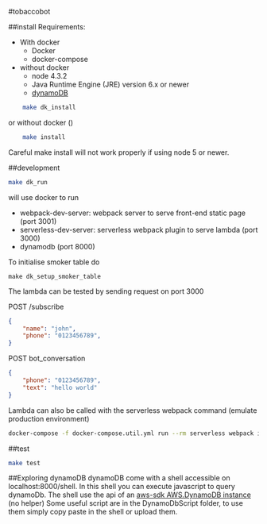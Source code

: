 #tobaccobot

##install
Requirements:
 - With docker
    * Docker
    * docker-compose
  - without docker
    * node 4.3.2
    * Java Runtime Engine (JRE) version 6.x or newer
    * [dynamoDB](http://docs.aws.amazon.com/amazondynamodb/latest/developerguide/DynamoDBLocal.html)

```sh
    make dk_install
```
or without docker ()
```sh
    make install
```
Careful make install will not work properly if using node 5 or newer.

##development
```sh
make dk_run
```
will use docker to run
 - webpack-dev-server: webpack server to serve front-end static page (port 3001)
 - serverless-dev-server: serverless webpack plugin to serve lambda (port 3000)
 - dynamodb (port 8000)

To initialise smoker table do
```
make dk_setup_smoker_table
```

The lambda can be tested by sending request on port 3000

POST /subscribe
```json
{
    "name": "john",
    "phone": "0123456789",
}
```
POST bot_conversation
```json
{
    "phone": "0123456789",
    "text": "hello world"
}
```

Lambda can also be called with the serverless webpack command (emulate production environment)
```sh
docker-compose -f docker-compose.util.yml run --rm serverless webpack invoke -f lambda_name -p event.json
```

##test
```sh
make test
```

##Exploring dynamoDB
dynamoDB come with a shell accessible on localhost:8000/shell.
In this shell you can execute javascript to query dynamoDb.
The shell use the api of an [aws-sdk AWS.DynamoDB instance](http://docs.aws.amazon.com/AWSJavaScriptSDK/latest/AWS/DynamoDB.html) (no helper)
Some useful script are in the DynamoDbScript folder, to use them simply copy paste in the shell or upload them.
